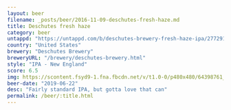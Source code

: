 ```yaml
---
layout: beer
filename: _posts/beer/2016-11-09-deschutes-fresh-haze.md
title: Deschutes fresh haze
category: beer
untappd: "https://untappd.com/b/deschutes-brewery-fresh-haze-ipa/2772910"
country: "United States"
brewery: "Deschutes Brewery"
breweryURL: "/brewery/deschutes-brewery.html"
style: "IPA - New England"
score: 6.5
img: https://scontent.fsyd9-1.fna.fbcdn.net/v/t1.0-0/p480x480/64398761_10157223732428745_6891037299992166400_o.jpg?_nc_cat=109&_nc_sid=e007fa&_nc_ohc=OLDYEbVwRL0AX_Zdx6z&_nc_ht=scontent.fsyd9-1.fna&_nc_tp=6&oh=46dc89ab78bd70194a3e4a114e96e8bd&oe=5F48E1C1
beer-date: "2019-06-22"
desc: "Fairly standard IPA, but gotta love that can"
permalink: /beer/:title.html
---
```

